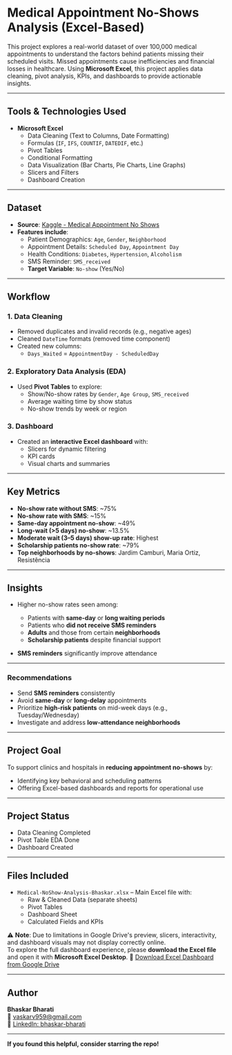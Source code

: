 # Medical Appointment No-Shows Analysis (Excel-Based)

This project explores a real-world dataset of over 100,000 medical appointments to understand the factors behind patients missing their scheduled visits. Missed appointments cause inefficiencies and financial losses in healthcare. Using **Microsoft Excel**, this project applies data cleaning, pivot analysis, KPIs, and dashboards to provide actionable insights.

---

## Tools & Technologies Used

- **Microsoft Excel**
  - Data Cleaning (Text to Columns, Date Formatting)
  - Formulas (`IF`, `IFS`, `COUNTIF`, `DATEDIF`, etc.)
  - Pivot Tables
  - Conditional Formatting
  - Data Visualization (Bar Charts, Pie Charts, Line Graphs)
  - Slicers and Filters
  - Dashboard Creation

---

## Dataset

- **Source**: [Kaggle - Medical Appointment No Shows](https://www.kaggle.com/datasets/joniarroba/noshowappointments)
- **Features include**:
  - Patient Demographics: `Age`, `Gender`, `Neighborhood`
  - Appointment Details: `Scheduled Day`, `Appointment Day`
  - Health Conditions: `Diabetes`, `Hypertension`, `Alcoholism`
  - SMS Reminder: `SMS_received`
  - **Target Variable**: `No-show` (Yes/No)

---

## Workflow

### 1. Data Cleaning
- Removed duplicates and invalid records (e.g., negative ages)
- Cleaned `DateTime` formats (removed time component)
- Created new columns:
  - `Days_Waited` = `AppointmentDay - ScheduledDay`

### 2. Exploratory Data Analysis (EDA)
- Used **Pivot Tables** to explore:
  - Show/No-show rates by `Gender`, `Age Group`, `SMS_received`
  - Average waiting time by show status
  - No-show trends by week or region

### 3. Dashboard
- Created an **interactive Excel dashboard** with:
  - Slicers for dynamic filtering
  - KPI cards
  - Visual charts and summaries

---

## Key Metrics

- **No-show rate without SMS**: ~75%
- **No-show rate with SMS**: ~15%
- **Same-day appointment no-show**: ~49%
- **Long-wait (>5 days) no-show**: ~13.5%
- **Moderate wait (3–5 days) show-up rate**: Highest
- **Scholarship patients no-show rate**: ~79%
- **Top neighborhoods by no-shows**: Jardim Camburi, Maria Ortiz, Resistência

---

## Insights

- Higher no-show rates seen among:
  - Patients with **same-day** or **long waiting periods**
  - Patients who **did not receive SMS reminders**
  - **Adults** and those from certain **neighborhoods**
  - **Scholarship patients** despite financial support

- **SMS reminders** significantly improve attendance

---

### Recommendations

- Send **SMS reminders** consistently  
- Avoid **same-day** or **long-delay** appointments  
- Prioritize **high-risk patients** on mid-week days (e.g., Tuesday/Wednesday)  
- Investigate and address **low-attendance neighborhoods**

---

## Project Goal

To support clinics and hospitals in **reducing appointment no-shows** by:
- Identifying key behavioral and scheduling patterns
- Offering Excel-based dashboards and reports for operational use

---

## Project Status

- Data Cleaning Completed  
- Pivot Table EDA Done  
- Dashboard Created  

---

## Files Included

- `Medical-NoShow-Analysis-Bhaskar.xlsx` – Main Excel file with:
  - Raw & Cleaned Data (separate sheets)
  - Pivot Tables
  - Dashboard Sheet
  - Calculated Fields and KPIs

⚠️ **Note**: Due to limitations in Google Drive's preview, slicers, interactivity, and dashboard visuals may not display correctly online.  
To explore the full dashboard experience, please **download the Excel file** and open it with **Microsoft Excel Desktop**.
🔗 [Download Excel Dashboard from Google Drive](https://docs.google.com/spreadsheets/d/18pEgtIarzOStot1WFO0SweHFv39uYU2t/edit?gid=2044042214#gid=2044042214)


---

##  Author

**Bhaskar Bharati**  
📧 [vaskarv959@gmail.com](mailto:vaskarv959@gmail.com)  
🔗 [LinkedIn: bhaskar-bharati](https://www.linkedin.com/in/bhaskar-bharati/)

---

 **If you found this helpful, consider starring the repo!**
